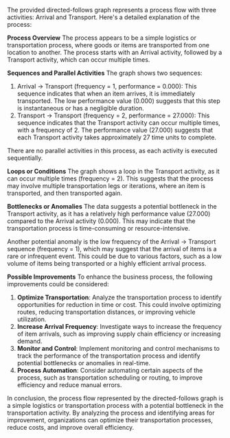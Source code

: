 The provided directed-follows graph represents a process flow with three activities: Arrival and Transport. Here's a detailed explanation of the process:

**Process Overview**
The process appears to be a simple logistics or transportation process, where goods or items are transported from one location to another. The process starts with an Arrival activity, followed by a Transport activity, which can occur multiple times.

**Sequences and Parallel Activities**
The graph shows two sequences:

1. Arrival -> Transport (frequency = 1, performance = 0.000): This sequence indicates that when an item arrives, it is immediately transported. The low performance value (0.000) suggests that this step is instantaneous or has a negligible duration.
2. Transport -> Transport (frequency = 2, performance = 27.000): This sequence indicates that the Transport activity can occur multiple times, with a frequency of 2. The performance value (27.000) suggests that each Transport activity takes approximately 27 time units to complete.

There are no parallel activities in this process, as each activity is executed sequentially.

**Loops or Conditions**
The graph shows a loop in the Transport activity, as it can occur multiple times (frequency = 2). This suggests that the process may involve multiple transportation legs or iterations, where an item is transported, and then transported again.

**Bottlenecks or Anomalies**
The data suggests a potential bottleneck in the Transport activity, as it has a relatively high performance value (27.000) compared to the Arrival activity (0.000). This may indicate that the transportation process is time-consuming or resource-intensive.

Another potential anomaly is the low frequency of the Arrival -> Transport sequence (frequency = 1), which may suggest that the arrival of items is a rare or infrequent event. This could be due to various factors, such as a low volume of items being transported or a highly efficient arrival process.

**Possible Improvements**
To enhance the business process, the following improvements could be considered:

1. **Optimize Transportation**: Analyze the transportation process to identify opportunities for reduction in time or cost. This could involve optimizing routes, reducing transportation distances, or improving vehicle utilization.
2. **Increase Arrival Frequency**: Investigate ways to increase the frequency of item arrivals, such as improving supply chain efficiency or increasing demand.
3. **Monitor and Control**: Implement monitoring and control mechanisms to track the performance of the transportation process and identify potential bottlenecks or anomalies in real-time.
4. **Process Automation**: Consider automating certain aspects of the process, such as transportation scheduling or routing, to improve efficiency and reduce manual errors.

In conclusion, the process flow represented by the directed-follows graph is a simple logistics or transportation process with a potential bottleneck in the transportation activity. By analyzing the process and identifying areas for improvement, organizations can optimize their transportation processes, reduce costs, and improve overall efficiency.